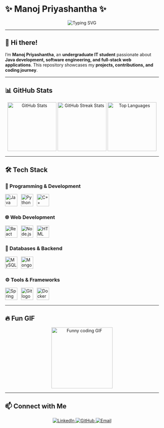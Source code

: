 # ✨ Manoj Priyashantha ✨

<p align="center">
  <img src="https://readme-typing-svg.demolab.com?font=Fira+Code&pause=1000&color=36BCF7&width=435&lines=Software+Engineer+%7C+Java+%7C+MERN+Stack;Tech+Enthusiast+%7C+Problem+Solver;Open+Source+Contributor;Passionate+about+Coding!+🚀" alt="Typing SVG" />
</p>

---

## 👋 Hi there!  
I’m **Manoj Priyashantha**, an **undergraduate IT student** passionate about **Java development, software engineering, and full-stack web applications**. This repository showcases my **projects, contributions, and coding journey**.  

---

## 📊 GitHub Stats  
<p align="center">
  <img src="https://github-readme-stats.vercel.app/api?username=ManojCreates&hide_title=false&hide_rank=false&show_icons=true&include_all_commits=true&count_private=true&disable_animations=false&theme=dracula&locale=en&hide_border=false" height="160" alt="GitHub Stats" />
  <img src="https://github-readme-streak-stats.herokuapp.com/?user=ManojCreates&theme=dracula&hide_border=false" height="160" alt="GitHub Streak Stats" />
  <img src="https://github-readme-stats.vercel.app/api/top-langs?username=ManojCreates&locale=en&hide_title=false&layout=compact&card_width=320&langs_count=5&theme=dracula&hide_border=false" height="160" alt="Top Languages" />
</p>

---

## 🛠️ Tech Stack  

### 🚀 Programming & Development  
<p>
  <img src="https://cdn.jsdelivr.net/gh/devicons/devicon/icons/java/java-original.svg" height="40" alt="Java logo" /> &nbsp;
  <img src="https://cdn.jsdelivr.net/gh/devicons/devicon/icons/python/python-original.svg" height="40" alt="Python logo" /> &nbsp;
  <img src="https://cdn.jsdelivr.net/gh/devicons/devicon/icons/cplusplus/cplusplus-original.svg" height="40" alt="C++ logo" />
</p>

### 🌐 Web Development  
<p>
  <img src="https://cdn.jsdelivr.net/gh/devicons/devicon/icons/react/react-original.svg" height="40" alt="React logo" /> &nbsp;
  <img src="https://cdn.jsdelivr.net/gh/devicons/devicon/icons/nodejs/nodejs-original.svg" height="40" alt="Node.js logo" /> &nbsp;
  <img src="https://cdn.jsdelivr.net/gh/devicons/devicon/icons/html5/html5-original.svg" height="40" alt="HTML logo" />
</p>

### 📂 Databases & Backend  
<p>
  <img src="https://cdn.jsdelivr.net/gh/devicons/devicon/icons/mysql/mysql-original.svg" height="40" alt="MySQL logo" /> &nbsp;
  <img src="https://cdn.jsdelivr.net/gh/devicons/devicon/icons/mongodb/mongodb-original.svg" height="40" alt="MongoDB logo" />
</p>

### ⚙️ Tools & Frameworks  
<p>
  <img src="https://cdn.jsdelivr.net/gh/devicons/devicon/icons/spring/spring-original.svg" height="40" alt="Spring logo" /> &nbsp;
  <img src="https://cdn.jsdelivr.net/gh/devicons/devicon/icons/git/git-original.svg" height="40" alt="Git logo" /> &nbsp;
  <img src="https://cdn.jsdelivr.net/gh/devicons/devicon/icons/docker/docker-original.svg" height="40" alt="Docker logo" />
</p>

---

## 🔥 Fun GIF  
<p align="center">
  <img height="200" src="https://i.imgflip.com/65efzo.gif" alt="Funny coding GIF" />
</p>

---

## 📫 Connect with Me  
<p align="center">
  <a href="https://www.linkedin.com/in/manojpriyashantha">
    <img src="https://img.shields.io/badge/LinkedIn-0077B5?style=for-the-badge&logo=linkedin&logoColor=white" alt="LinkedIn" />
  </a>
  <a href="https://github.com/ManojCreates">
    <img src="https://img.shields.io/badge/GitHub-181717?style=for-the-badge&logo=github&logoColor=white" alt="GitHub" />
  </a>
  <a href="mailto:manojdulanjana7678@gmail.com">
    <img src="https://img.shields.io/badge/Email-D14836?style=for-the-badge&logo=gmail&logoColor=white" alt="Email" />
  </a>
</p>
